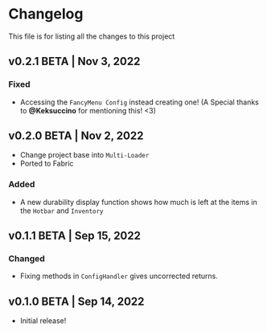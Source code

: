 # Changelog
This file is for listing all the changes to this project

## v0.2.1 BETA | Nov 3, 2022
### Fixed
- Accessing the `FancyMenu Config` instead creating one! (A Special thanks to **@Keksuccino** for mentioning this! <3)

## v0.2.0 BETA | Nov 2, 2022
- Change project base into `Multi-Loader`
- Ported to Fabric
### Added
- A new durability display function shows how much is left at the items in the `Hotbar` and `Inventory`

## v0.1.1 BETA | Sep 15, 2022
### Changed
- Fixing methods in `ConfigHandler` gives uncorrected returns.

## v0.1.0 BETA | Sep 14, 2022
- Initial release!